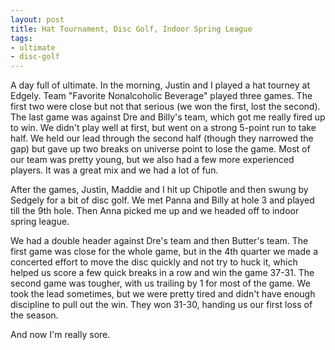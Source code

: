 ```yaml
---
layout: post
title: Hat Tournament, Disc Golf, Indoor Spring League
tags:
- ultimate
- disc-golf
---
```


A day full of ultimate. In the morning, Justin and I played a hat tourney at Edgely. Team "Favorite Nonalcoholic Beverage" played three games. The first two were close but not that serious (we won the first, lost the second). The last game was against Dre and Billy's team, which got me really fired up to win. We didn't play well at first, but went on a strong 5-point run to take half. We held our lead through the second half (though they narrowed the gap) but gave up two breaks on universe point to lose the game. Most of our team was pretty young, but we also had a few more experienced players. It was a great mix and we had a lot of fun. 

After the games, Justin, Maddie and I hit up Chipotle and then swung by Sedgely for a bit of disc golf. We met Panna and Billy at hole 3 and played till the 9th hole. Then Anna picked me up and we headed off to indoor spring league.

We had a double header against Dre's team and then Butter's team. The first game was close for the whole game, but in the 4th quarter we made a concerted effort to move the disc quickly and not try to huck it, which helped us score a few quick breaks in a row and win the game 37-31. The second game was tougher, with us trailing by 1 for most of the game. We took the lead sometimes, but we were pretty tired and didn't have enough discipline to pull out the win. They won 31-30, handing us our first loss of the season.

And now I'm really sore.
